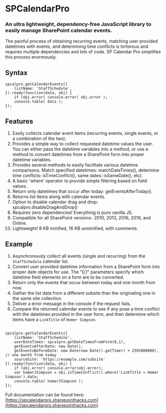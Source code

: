 # SPCalendarPro

### An ultra lightweight, dependency-free JavaScript library to easily manage SharePoint calendar events.

The painful process of obtaining recurring events, matching user provided datetimes with events, and determining time conflicts is tortorous and requires multiple dependencies and lots of code. SP Calendar Pro simplifies this process enormously.

## Syntax
    spcalpro.getCalendarEvents({
        listName: 'StaffSchedule',
    }).ready(function(data, obj) {
        if (obj.error) console.error( obj.error );
        console.table( data );
    });

## Features
1) Easily collects calendar event items (recurring events, single events, or a combination of the two).
2) Provides a simple way to collect requested datetime values the user. You can either pass the datetime variables into a method, or use a method to convert datetimes from a SharePoint form into proper datetime variables.
3) Provides several methods to easily facilitate various datetime comparisons. Match specified datetimes: matchDateTimes(), determine time conflicts: isTimeConflict(), same dates: isSameDate(), etc).
4) A basic 'where' operator to provide simple filtering based on field values.
5) Return only datetimes that occur after today: getEventsAfterToday().
6) Returns list items along with calendar events.
7) Option to disable calendar drag and drop: spcalpro.disableDragAndDrop()
8) Requires zero dependencies! Everything is pure vanilla JS.
9) Compatible for all SharePoint versions- 2010, 2013, 2016, 2019, and Online.
10) Lightweight! 8 KB minified, 16 KB unminified, with comments.

## Example

1) Asynchronously collect all events (single and recurring) from the `StaffSchedule` calendar list. 
2) Convert user provided datetime information from a SharePoint form into proper date objects for use. The "0,1" parameters specify which datetime field elements on a form are to be converted.
3) Return only the events that occur between today and one month from now.
4) Gather the list data from a different subsite than the originating one in the same site collection.
5) Deliver a error message in the console if the request fails.
6) Compare the returned calendar events to see if any pose a time conflict with the datetimes provided in the user form, and then determine which items have a `LinkTitle` of `Homer Simpson`.

## 
    spcalpro.getCalendarEvents({
        listName: 'StaffSchedule',
        userDateTimes: spcalpro.getDateTimesFromForm(0,1),
        getEventsAfterDate: new Date(),
        getEventsBeforeDate: new Date(new Date().getTime() + 2592000000),       // one month from today
        sourceSite: 'https://example.com/subsite'
    }).ready(function(data, obj) {
        if (obj.error) console.error(obj.error);
        var homerJSimpson = obj.isTimeConflict().where('LinkTitle = Homer Simpson').data;
        console.table( homerJSimpson );
    });

Full documentation can be found here: [https://spcalendarpro.sharepointhacks.com](https://spcalendarpro.sharepointhacks.com)
